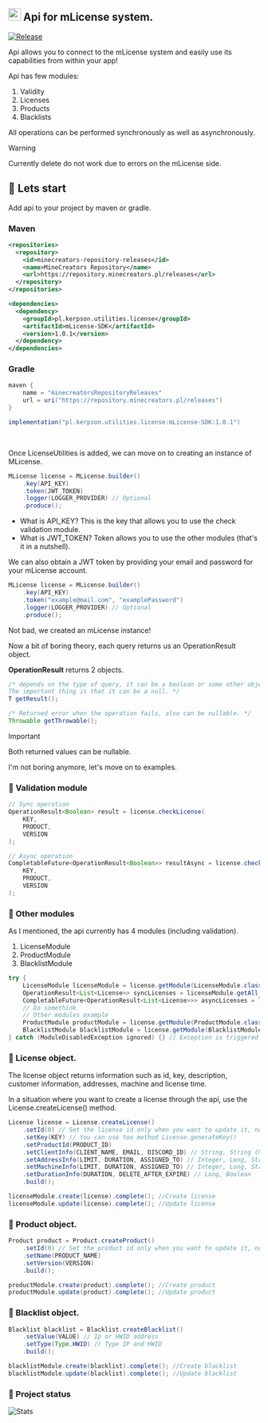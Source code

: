 ## <img src="https://mlicense.net/logo.webp" width="25" height="25"> Api for mLicense system. 

[![Release](https://img.shields.io/github/v/release/kerpsondev/mLicense-SDK.svg)](https://github.com/kerpsondev/mLicense-SDK/releases)

Api allows you to connect to the mLicense system and easily use its capabilities from within your app!

Api has few modules:
1. Validity
2. Licenses
3. Products
4. Blacklists
   
All operations can be performed synchronously as well as asynchronously.
<br>

> [!WARNING]  
> Currently delete do not work due to errors on the mLicense side.

## 💙 Lets start

Add api to your project by maven or gradle.

### Maven

```xml
<repositories>
  <repository>
    <id>minecreators-repository-releases</id>
    <name>MineCreators Repository</name>
    <url>https://repository.minecreators.pl/releases</url>
  </repository>
</repositories>

<dependencies>
  <dependency>
    <groupId>pl.kerpson.utilities.license</groupId>
    <artifactId>mLicense-SDK</artifactId>
    <version>1.0.1</version>
  </dependency>
</dependencies>
```

### Gradle
```gradle
maven {
    name = "minecreatorsRepositoryReleases"
    url = uri("https://repository.minecreators.pl/releases")
}

implementation("pl.kerpson.utilities.license:mLicense-SDK:1.0.1")
```
<br>

Once LicenseUtilities is added, we can move on to creating an instance of MLicense.
```java
MLicense license = MLicense.builder()
    .key(API_KEY)
    .token(JWT_TOKEN)
    .logger(LOGGER_PROVIDER) // Optional
    .produce();
```

- What is API_KEY? This is the key that allows you to use the check validation module.
- What is JWT_TOKEN? Token allows you to use the other modules (that's it in a nutshell).

We can also obtain a JWT token by providing your email and password for your mLicense account.

```java
MLicense license = MLicense.builder()
    .key(API_KEY)
    .token("example@mail.com", "examplePassword")
    .logger(LOGGER_PROVIDER) // Optional
    .produce();
```

Not bad, we created an mLicense instance!
<br>

Now a bit of boring theory, each query returns us an OperationResult object.
<br>

**OperationResult** returns 2 objects.

```java
/* depends on the type of query, it can be a boolean or some other object.
The important thing is that it can be a null. */
T getResult();

/* Returned error when the operation fails, also can be nullable. */
Throwable getThrowable();
```

> [!IMPORTANT]
> Both returned values can be nullable.

I'm not boring anymore, let's move on to examples.

### 💙 Validation module

```java
// Sync operation
OperationResult<Boolean> result = license.checkLicense(
    KEY,
    PRODUCT,
    VERSION
);

// Async operation
CompletableFuture<OperationResult<Boolean>> resultAsync = license.checkLicenseAsync(
    KEY,
    PRODUCT,
    VERSION
);
```

### 💙 Other modules

As I mentioned, the api currently has 4 modules (including validation).

1. LicenseModule
2. ProductModule
3. BlacklistModule

```java
try {
    LicenseModule licenseModule = license.getModule(LicenseModule.class);
    OperationResult<List<License>> syncLicenses = licenseModule.getAll().complete();
    CompletableFuture<OperationResult<List<License>>> asyncLicenses = licenseModule.getAll().completeAsync();
    // Do somethink
    // Other modules example
    ProductModule productModule = license.getModule(ProductModule.class);
    BlacklistModule blacklistModule = license.getModule(BlacklistModule.class);
} catch (ModuleDisabledException ignored) {} // Exception is triggered when the JWT token is not specified
```

### 💙 License object.

The license object returns information such as id, key, description, customer information, addresses, machine and license time.
<br>

In a situation where you want to create a license through the api, use the License.createLicense() method.

```java
License license = License.createLicense()
    .setId(0) // Set the license id only when you want to update it, not create it.
    .setKey(KEY) // You can use too method License.generateKey()
    .setProductId(PRODUCT_ID)
    .setClientInfo(CLIENT_NAME, EMAIL, DISCORD_ID) // String, String (Nullable), Long
    .setAddressInfo(LIMIT, DURATION, ASSIGNED_TO) // Integer, Long, String (Nullable)
    .setMachineInfo(LIMIT, DURATION, ASSIGNED_TO) // Integer, Long, String (Nullable)
    .setDurationInfo(DURATION, DELETE_AFTER_EXPIRE) // Long, Boolean
    .build();

licenseModule.create(license).complete(); //Create license
licenseModule.update(license).complete(); //Update license
```

### 💙 Product object.
```java
Product product = Product.createProduct()
    .setId(0) // Set the product id only when you want to update it, not create it.
    .setName(PRODUCT_NAME)
    .setVersion(VERSION)
    .build();

productModule.create(product).complete(); //Create product
productModule.update(product).complete(); //Update product
```

### 💙 Blacklist object.
```java
Blacklist blacklist = Blacklist.createBlacklist()
    .setValue(VALUE) // Ip or HWID address
    .setType(Type.HWID) // Type IP and HWID
    .build();

blacklistModule.create(blacklist).complete(); //Create blacklist
blacklistModule.update(blacklist).complete(); //Update blacklist
```

### 💙 Project status
![Stats](https://repobeats.axiom.co/api/embed/7c5e187235db0a723ad80ba3d054532d627fce94.svg "Repobeats analytics image")
